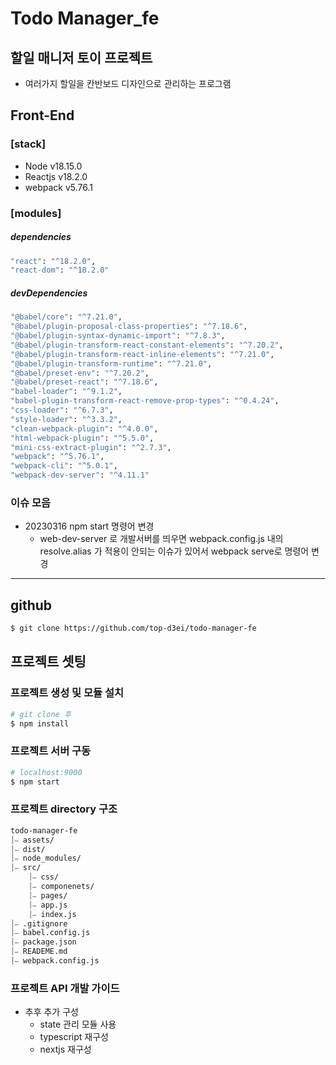 # Todo Manager_fe

## 할일 매니저 토이 프로젝트

- 여러가지 할일을 칸반보드 디자인으로 관리하는 프로그램

## Front-End

### [stack]

- Node v18.15.0
- Reactjs v18.2.0
- webpack v5.76.1

### [modules]

##### dependencies

```bash
"react": "^18.2.0",
"react-dom": "^18.2.0"
```

##### devDependencies

```bash
"@babel/core": "^7.21.0",
"@babel/plugin-proposal-class-properties": "^7.18.6",
"@babel/plugin-syntax-dynamic-import": "^7.8.3",
"@babel/plugin-transform-react-constant-elements": "^7.20.2",
"@babel/plugin-transform-react-inline-elements": "^7.21.0",
"@babel/plugin-transform-runtime": "^7.21.0",
"@babel/preset-env": "^7.20.2",
"@babel/preset-react": "^7.18.6",
"babel-loader": "^9.1.2",
"babel-plugin-transform-react-remove-prop-types": "^0.4.24",
"css-loader": "^6.7.3",
"style-loader": "^3.3.2",
"clean-webpack-plugin": "^4.0.0",
"html-webpack-plugin": "^5.5.0",
"mini-css-extract-plugin": "^2.7.3",
"webpack": "^5.76.1",
"webpack-cli": "^5.0.1",
"webpack-dev-server": "^4.11.1"
```

### 이슈 모음

- 20230316 npm start 명령어 변경
  - web-dev-server 로 개발서버를 띄우면 webpack.config.js 내의 resolve.alias 가 적용이 안되는 이슈가 있어서 webpack serve로 명령어 변경

---

## github

```bash
$ git clone https://github.com/top-d3ei/todo-manager-fe
```

## 프로젝트 셋팅

### 프로젝트 생성 및 모듈 설치

```bash
# git clone 후
$ npm install
```

### 프로젝트 서버 구동

```bash
# localhost:9000
$ npm start
```

### 프로젝트 directory 구조

```bash
todo-manager-fe
⏐⎯ assets/
⏐⎯ dist/
⏐⎯ node_modules/
⏐⎯ src/
    ⏐⎯ css/
    ⏐⎯ componenets/
    ⏐⎯ pages/
    ⏐⎯ app.js
    ⏐⎯ index.js
⏐⎯ .gitignore
⏐⎯ babel.config.js
⏐⎯ package.json
⏐⎯ READEME.md
⏐⎯ webpack.config.js
```

### 프로젝트 API 개발 가이드

- 추후 추가 구성
  - state 관리 모듈 사용
  - typescript 재구성
  - nextjs 재구성
